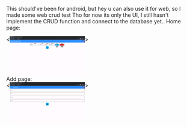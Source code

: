 This should've been for android, but hey u can also use it for web, so I made some web crud test
Tho for now its only the UI, I still hasn't implement the CRUD function and connect to the database yet..
Home page:
<div style="display:flex;">
    <<img src="https://github.com/githubbingry/web_crud_bem_test_flutter/blob/main/ui_pics/Screenshot%202024-01-28%20235700.png" alt="screen_1" width="200"/>>
</div>
Add page:
<div style="display:flex;">
    <<img src="https://github.com/githubbingry/web_crud_bem_test_flutter/blob/main/ui_pics/Screenshot%202024-01-28%20235739.png" alt="screen_1" width="200"/>>
</div>
